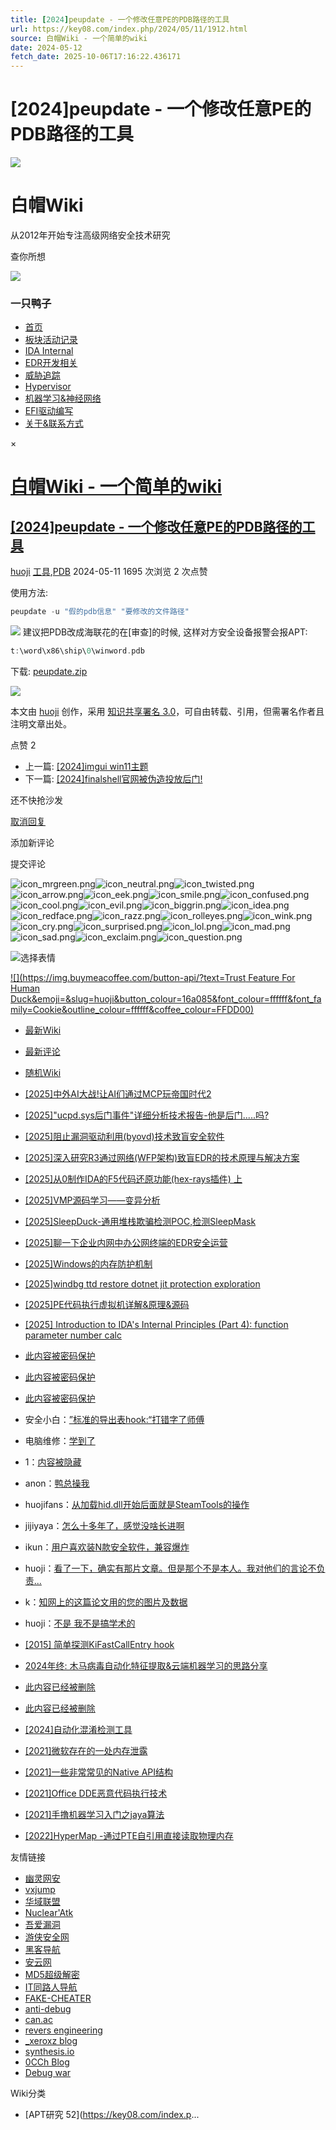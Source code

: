 ```yaml
---
title: [2024]peupdate - 一个修改任意PE的PDB路径的工具
url: https://key08.com/index.php/2024/05/11/1912.html
source: 白帽Wiki - 一个简单的wiki
date: 2024-05-12
fetch_date: 2025-10-06T17:16:22.436171
---
```


# [2024]peupdate - 一个修改任意PE的PDB路径的工具

[![](https://key08.com/avatar_pack.gif)](https://key08.com/)

# 白帽Wiki

从2012年开始专注高级网络安全技术研究

查你所想

![](https://key08.com/avatar_pack.gif)

### 一只鸭子

* [首页](https://key08.com/)
* [板块活动记录](https://key08.com/index.php/1596.html "板块活动记录")
* [IDA Internal](https://key08.com/index.php/2365.html "IDA Internal")
* [EDR开发相关](https://key08.com/index.php/project_ayy_waf.html "EDR开发相关")
* [威胁追踪](https://key08.com/index.php/cve_detect.html "威胁追踪")
* [Hypervisor](https://key08.com/index.php/hypervisor_code.html "Hypervisor")
* [机器学习&神经网络](https://key08.com/index.php/keras.html "机器学习&神经网络")
* [EFI驱动编写](https://key08.com/index.php/EFI_Driver_Code.html "EFI驱动编写")
* [关于&联系方式](https://key08.com/index.php/215273185.html "关于&联系方式")

×

# [白帽Wiki - 一个简单的wiki](https://key08.com/)

## [[2024]peupdate - 一个修改任意PE的PDB路径的工具](https://key08.com/index.php/2024/05/11/1912.html)

[huoji](https://key08.com/index.php/author/1/)
 [工具](https://key08.com/index.php/tag/%E5%B7%A5%E5%85%B7/),[PDB](https://key08.com/index.php/tag/PDB/)
 2024-05-11
 1695 次浏览
 2 次点赞

使用方法:
```cpp
peupdate -u "假的pdb信息" "要修改的文件路径"
```
![](https://key08.com/usr/uploads/2024/05/2570303881.png)
建议把PDB改成海联花的在[审查]的时候,
这样对方安全设备报警会报APT:
```cpp
t:\word\x86\ship\0\winword.pdb
```
下载:
[peupdate.zip](https://key08.com/usr/uploads/2024/05/981008736.zip)

![](https://key08.com/usr/themes/GreenGrapes/img/creativecommons-cc.png)

本文由 [huoji](https://key08.com/index.php/author/1/) 创作，采用 [知识共享署名 3.0](http://creativecommons.org/licenses/by/3.0/cn)，可自由转载、引用，但需署名作者且注明文章出处。

 点赞 2

* 上一篇: [[2024]imgui win11主题](https://key08.com/index.php/2024/05/08/1904.html "[2024]imgui win11主题")
* 下一篇: [[2024]finalshell官网被伪造投放后门!](https://key08.com/index.php/2024/06/02/1918.html "[2024]finalshell官网被伪造投放后门!")

还不快抢沙发

[取消回复](https://key08.com/index.php/2024/05/11/1912.html#respond-post-1912)

添加新评论

提交评论

![icon_mrgreen.png](https://key08.com/usr/plugins/Smilies/tieba/icon_mrgreen.png)![icon_neutral.png](https://key08.com/usr/plugins/Smilies/tieba/icon_neutral.png)![icon_twisted.png](https://key08.com/usr/plugins/Smilies/tieba/icon_twisted.png)![icon_arrow.png](https://key08.com/usr/plugins/Smilies/tieba/icon_arrow.png)![icon_eek.png](https://key08.com/usr/plugins/Smilies/tieba/icon_eek.png)![icon_smile.png](https://key08.com/usr/plugins/Smilies/tieba/icon_smile.png)![icon_confused.png](https://key08.com/usr/plugins/Smilies/tieba/icon_confused.png)![icon_cool.png](https://key08.com/usr/plugins/Smilies/tieba/icon_cool.png)![icon_evil.png](https://key08.com/usr/plugins/Smilies/tieba/icon_evil.png)![icon_biggrin.png](https://key08.com/usr/plugins/Smilies/tieba/icon_biggrin.png)![icon_idea.png](https://key08.com/usr/plugins/Smilies/tieba/icon_idea.png)![icon_redface.png](https://key08.com/usr/plugins/Smilies/tieba/icon_redface.png)![icon_razz.png](https://key08.com/usr/plugins/Smilies/tieba/icon_razz.png)![icon_rolleyes.png](https://key08.com/usr/plugins/Smilies/tieba/icon_rolleyes.png)![icon_wink.png](https://key08.com/usr/plugins/Smilies/tieba/icon_wink.png)![icon_cry.png](https://key08.com/usr/plugins/Smilies/tieba/icon_cry.png)![icon_surprised.png](https://key08.com/usr/plugins/Smilies/tieba/icon_surprised.png)![icon_lol.png](https://key08.com/usr/plugins/Smilies/tieba/icon_lol.png)![icon_mad.png](https://key08.com/usr/plugins/Smilies/tieba/icon_mad.png)![icon_sad.png](https://key08.com/usr/plugins/Smilies/tieba/icon_sad.png)![icon_exclaim.png](https://key08.com/usr/plugins/Smilies/tieba/icon_exclaim.png)![icon_question.png](https://key08.com/usr/plugins/Smilies/tieba/icon_question.png)

![选择表情](https://key08.com/usr/plugins/Smilies/tieba/icon_smile.png)

[![](https://img.buymeacoffee.com/button-api/?text=Trust Feature For Human Duck&emoji=&slug=huoji&button_colour=16a085&font_colour=ffffff&font_family=Cookie&outline_colour=ffffff&coffee_colour=FFDD00)](https://www.buymeacoffee.com/huoji)

* [最新Wiki](#sidebar-new)
* [最新评论](#sidebar-comment)
* [随机Wiki](#sidebar-rand)

* [[2025]中外AI大战!让AI们通过MCP玩帝国时代2](https://key08.com/index.php/2025/10/04/2816.html)
* [[2025]"ucpd.sys后门事件"详细分析技术报告-他是后门.....吗?](https://key08.com/index.php/2025/09/18/2815.html)
* [[2025]阻止漏洞驱动利用(byovd)技术致盲安全软件](https://key08.com/index.php/2025/09/15/2785.html)
* [[2025]深入研究R3通过网络(WFP架构)致盲EDR的技术原理与解决方案](https://key08.com/index.php/2025/08/31/2761.html)
* [[2025]从0制作IDA的F5代码还原功能(hex-rays插件) 上](https://key08.com/index.php/2025/08/12/2731.html)
* [[2025]VMP源码学习——变异分析](https://key08.com/index.php/2025/07/31/2729.html)
* [[2025]SleepDuck-通用堆栈欺骗检测POC,检测SleepMask](https://key08.com/index.php/2025/07/13/2716.html)
* [[2025]聊一下企业内网中办公网终端的EDR安全运营](https://key08.com/index.php/2025/07/06/2697.html)
* [[2025]Windows的内存防护机制](https://key08.com/index.php/2025/06/23/2688.html)
* [[2025]windbg ttd restore dotnet jit protection exploration](https://key08.com/index.php/2025/06/18/2683.html)
* [[2025]PE代码执行虚拟机详解&原理&源码](https://key08.com/index.php/2025/06/16/2663.html)
* [[2025] Introduction to IDA's Internal Principles (Part 4): function parameter number calc](https://key08.com/index.php/2025/05/18/2560.html)
* [此内容被密码保护](https://key08.com/index.php/2025/05/14/2549.html)
* [此内容被密码保护](https://key08.com/index.php/2025/05/13/2545.html)
* [此内容被密码保护](https://key08.com/index.php/2025/05/09/2541.html)

* 安全小白：[”标准的导出表hook:“打错字了师傅](https://key08.com/index.php/2025/09/15/2785.html/comment-page-1#comment-213)
* 电脑维修：[学到了](https://key08.com/index.php/2021/11/15/1394.html/comment-page-1#comment-212)
* 1：[内容被隐藏](https://key08.com/index.php/2025/05/06/2507.html/comment-page-1#comment-211)
* anon：[鸭总操我](https://key08.com/index.php/2025/04/15/2424.html/comment-page-1#comment-210)
* huojifans：[从加载hid.dll开始后面就是SteamTools的操作](https://key08.com/index.php/2025/01/03/2330.html/comment-page-1#comment-209)
* jijiyaya：[怎么十多年了，感觉没啥长进啊](https://key08.com/index.php/215273185.html/comment-page-1#comment-208)
* ikun：[用户喜欢装N款安全软件，兼容爆炸](https://key08.com/index.php/2024/11/23/2268.html/comment-page-1#comment-207)
* huoji：[看了一下，确实有那片文章。但是那个不是本人。我对他们的言论不负责...](https://key08.com/index.php/2021/03/05/945.html/comment-page-1#comment-206)
* k：[知网上的这篇论文用的您的图片及数据](https://key08.com/index.php/2021/03/05/945.html/comment-page-1#comment-205)
* huoji：[不是 我不是搞学术的](https://key08.com/index.php/2021/03/05/945.html/comment-page-1#comment-204)

* [[2015] 简单探测KiFastCallEntry hook](https://key08.com/index.php/2020/09/21/779.html "[2015] 简单探测KiFastCallEntry hook")
* [2024年终: 木马病毒自动化特征提取&云端机器学习的思路分享](https://key08.com/index.php/2024/12/28/2310.html "2024年终: 木马病毒自动化特征提取&云端机器学习的思路分享")
* [此内容已经被删除](https://key08.com/index.php/2020/07/23/728.html "此内容已经被删除")
* [此内容已经被删除](https://key08.com/index.php/2021/02/06/902.html "此内容已经被删除")
* [[2024]自动化混淆检测工具](https://key08.com/index.php/2024/08/25/2010.html "[2024]自动化混淆检测工具")
* [[2021]微软存在的一处内存泄露](https://key08.com/index.php/2021/05/21/1094.html "[2021]微软存在的一处内存泄露")
* [[2021]一些非常常见的Native API结构](https://key08.com/index.php/2021/07/16/1251.html "[2021]一些非常常见的Native API结构")
* [[2021]Office DDE恶意代码执行技术](https://key08.com/index.php/2021/05/30/1124.html "[2021]Office DDE恶意代码执行技术")
* [[2021]手撸机器学习入门之jaya算法](https://key08.com/index.php/2021/05/24/1097.html "[2021]手撸机器学习入门之jaya算法")
* [[2022]HyperMap -通过PTE自引用直接读取物理内存](https://key08.com/index.php/2022/10/28/1626.html "[2022]HyperMap -通过PTE自引用直接读取物理内存")

友情链接

* [幽灵网安](https://bbs.wghostk.com)
* [vxjump](http://www.vxjump.net/)
* [华域联盟](https://www.cnhackhy.com/)
* [Nuclear'Atk](https://lcx.cc/)
* [吾爱漏洞](http://www.52bug.cn/)
* [游侠安全网](http://www.youxia.org/)
* [黑客导航](http://www.hac-ker.com/)
* [安云网](http://www.anyun.org/)
* [MD5超级解密](http://www.ttmd5.com/)
* [IT同路人导航](https://www.id05.com/)
* [FAKE-CHEATER](https://blog.renjing.wang/)
* [anti-debug](https://anti-debug.checkpoint.com/)
* [can.ac](https://blog.can.ac/)
* [revers engineering](https://revers.engineering/)
* [\_xeroxz blog](https://back.engineering/)
* [synthesis.io](https://synthesis.to/)
* [0CCh Blog](https://0cch.com/index.html)
* [Debug war](https://www.debugwar.com)

Wiki分类

* [APT研究 52](https://key08.com/index.p...